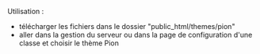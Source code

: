 Utilisation :

* télécharger les fichiers dans le dossier "public_html/themes/pion"
* aller dans la gestion du serveur ou dans la page de configuration d'une classe et choisir le thème Pion
